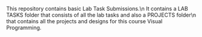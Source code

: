 This repository contains basic Lab Task Submissions.\n
It contains a LAB TASKS folder that consists of all the lab tasks and also a PROJECTS folder\n
that contains all the projects and designs for this course Visual Programming.
